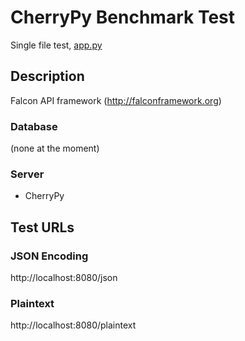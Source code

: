 # CherryPy Benchmark Test 

Single file test, [app.py](app.py)

## Description

Falcon API framework (http://falconframework.org)

### Database

(none at the moment)

### Server

* CherryPy

## Test URLs
### JSON Encoding

http://localhost:8080/json

### Plaintext

http://localhost:8080/plaintext
